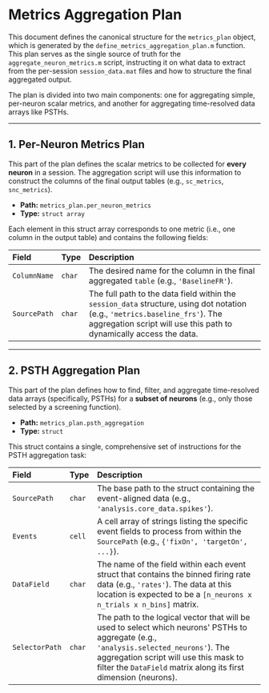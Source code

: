 # Metrics Aggregation Plan

This document defines the canonical structure for the `metrics_plan` object, which is generated by the `define_metrics_aggregation_plan.m` function. This plan serves as the single source of truth for the `aggregate_neuron_metrics.m` script, instructing it on what data to extract from the per-session `session_data.mat` files and how to structure the final aggregated output.

The plan is divided into two main components: one for aggregating simple, per-neuron scalar metrics, and another for aggregating time-resolved data arrays like PSTHs.

---

## 1. Per-Neuron Metrics Plan

This part of the plan defines the scalar metrics to be collected for **every neuron** in a session. The aggregation script will use this information to construct the columns of the final output tables (e.g., `sc_metrics`, `snc_metrics`).

-   **Path:** `metrics_plan.per_neuron_metrics`
-   **Type:** `struct array`

Each element in this struct array corresponds to one metric (i.e., one column in the output table) and contains the following fields:

| Field | Type | Description |
| :--- | :--- | :--- |
| `ColumnName` | `char` | The desired name for the column in the final aggregated `table` (e.g., `'BaselineFR'`). |
| `SourcePath` | `char` | The full path to the data field within the `session_data` structure, using dot notation (e.g., `'metrics.baseline_frs'`). The aggregation script will use this path to dynamically access the data. |

---

## 2. PSTH Aggregation Plan

This part of the plan defines how to find, filter, and aggregate time-resolved data arrays (specifically, PSTHs) for a **subset of neurons** (e.g., only those selected by a screening function).

-   **Path:** `metrics_plan.psth_aggregation`
-   **Type:** `struct`

This struct contains a single, comprehensive set of instructions for the PSTH aggregation task:

| Field | Type | Description |
| :--- | :--- | :--- |
| `SourcePath` | `char` | The base path to the struct containing the event-aligned data (e.g., `'analysis.core_data.spikes'`). |
| `Events` | `cell` | A cell array of strings listing the specific event fields to process from within the `SourcePath` (e.g., `{'fixOn', 'targetOn', ...}`). |
| `DataField` | `char` | The name of the field within each event struct that contains the binned firing rate data (e.g., `'rates'`). The data at this location is expected to be a `[n_neurons x n_trials x n_bins]` matrix. |
| `SelectorPath` | `char` | The path to the logical vector that will be used to select which neurons' PSTHs to aggregate (e.g., `'analysis.selected_neurons'`). The aggregation script will use this mask to filter the `DataField` matrix along its first dimension (neurons). |